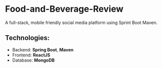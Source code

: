 # Food-and-Beverage-Review

A full-stack, mobile friendly social media platform using Sprint Boot Maven. 

## Technologies:
- Backend: **Spring Boot**, **Maven**
- Frontend: **ReactJS**
- Database: **MongoDB**
